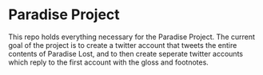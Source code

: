 # Paradise Project

This repo holds everything necessary for the Paradise Project. The current goal of the project is to create a twitter account that tweets the entire contents of Paradise Lost, and to then create seperate twitter accounts which reply to the first account with the gloss and footnotes.
